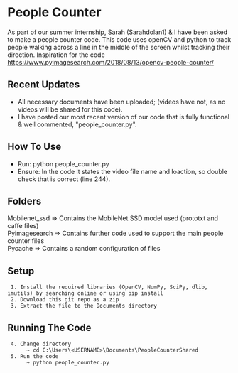 # People Counter
As part of our summer internship, Sarah (Sarahdolan1) & I have been asked to make a people counter code.
This code uses openCV and python to track people walking across a line in the middle of the screen whilst tracking their direction.
Inspiration for the code https://www.pyimagesearch.com/2018/08/13/opencv-people-counter/

## Recent Updates
* All necessary documents have been uploaded; (videos have not, as no videos will be shared for this code).
* I have posted our most recent version of our code that is fully functional & well commented, "people_counter.py".

## How To Use
* Run: python people_counter.py 
* Ensure: In the code it states the video file name and loaction, so double check that is correct (line 244).


## Folders
Mobilenet_ssd => Contains the MobileNet SSD model used (prototxt and caffe files)  
Pyimagesearch => Contains further code used to support the main people counter files  
Pycache => Contains a random configuration of files


## Setup
     1. Install the required libraries (OpenCV, NumPy, SciPy, dlib, imutils) by searching online or using pip install
     2. Download this git repo as a zip
     3. Extract the file to the Documents directory

## Running The Code
     4. Change directory
          ~ cd C:\Users\<USERNAME>\Documents\PeopleCounterShared
     5. Run the code
          ~ python people_counter.py 
